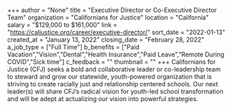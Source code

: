 +++
author = "None"
title = "Executive Director or Co-Executive Director Team"
organization = "Californians for Justice"
location = "California"
salary = "$129,000 to $161,000"
link = "https://caljustice.org/career/executive-director/"
sort_date = "2022-01-13"
created_at = "January 13, 2022"
closing_date = "February 28, 2022"
a_job_type = ["Full Time"]
b_benefits = ["Paid Vacation","Vision","Dental","Health Insurance","Paid Leave","Remote During COVID","Sick time"]
c_feedback = ""
thumbnail = ""
+++
Californians for Justice (CFJ) seeks a bold and collaborative leader or co-leadership team to steward and grow our statewide, youth-powered organization that is striving to create racially just and relationship centered schools. Our next leader(s) will share CFJ’s radical vision for youth-led school transformation and will be adept at actualizing our vision into powerful strategies.